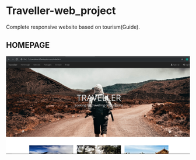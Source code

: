 # Traveller-web_project
Complete responsive website based on tourism(Guide).


## HOMEPAGE

![](img/IMG-20191107-WA0026.jpg)
